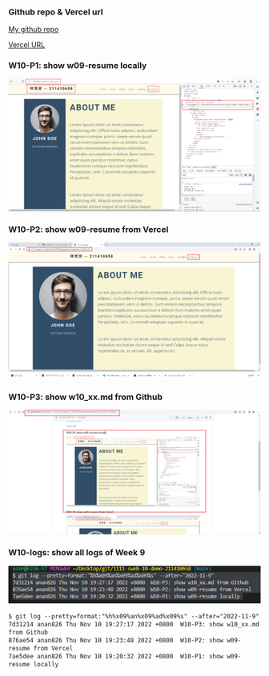 ### Github repo & Vercel url

[My github repo](https://github.com/anan826/1111-sweb-1N-demo-211410658.git)

[Vercel URL](https://1111-web-demo-id-kd9e.vercel.app/)

### W10-P1: show w09-resume locally

![](w10-p1.png)

### W10-P2: show w09-resume from Vercel

![](w10-p2.png)

### W10-P3: show w10_xx.md from Github

![](w10-p3.png)

### W10-logs: show all logs of Week 9
![](w10-logs.png)

```
$ git log --pretty=format:"%h%x09%an%x09%ad%x09%s" --after="2022-11-9"
7d31214 anan826 Thu Nov 10 19:27:17 2022 +0800  W10-P3: show w10_xx.md from Github
876ae54 anan826 Thu Nov 10 19:23:48 2022 +0800  W10-P2: show w09-resume from Vercel
7ae5dee anan826 Thu Nov 10 19:20:32 2022 +0800  W10-P1: show w09-resume locally

```